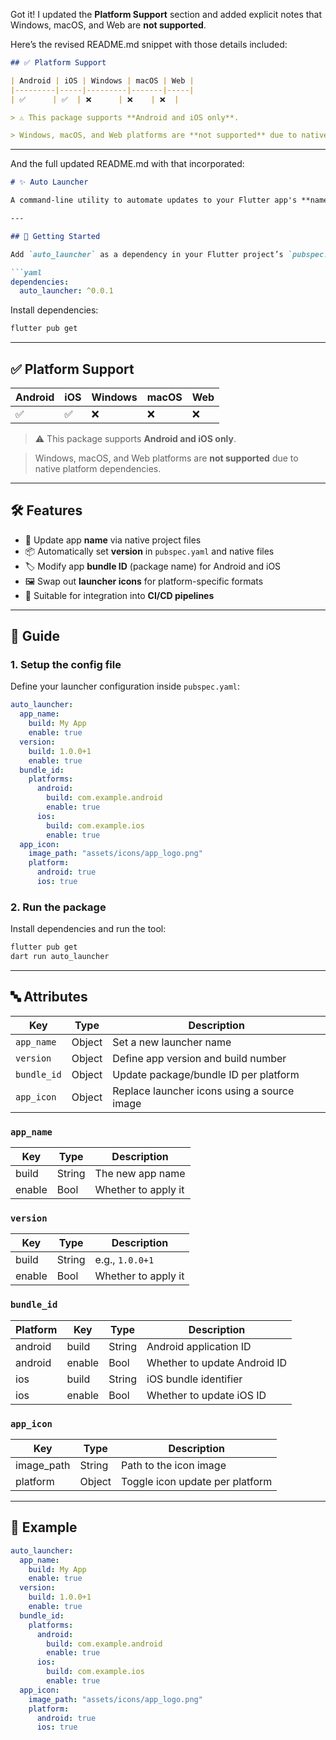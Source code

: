 Got it! I updated the **Platform Support** section and added explicit notes that Windows, macOS, and Web are **not supported**.

Here’s the revised README.md snippet with those details included:

```markdown
## ✅ Platform Support

| Android | iOS | Windows | macOS | Web |
|---------|-----|---------|-------|-----|
| ✅      | ✅  | ❌      | ❌    | ❌  |

> ⚠️ This package supports **Android and iOS only**.

> Windows, macOS, and Web platforms are **not supported** due to native platform dependencies.
```

---

And the full updated README.md with that incorporated:

````markdown
# ✨ Auto Launcher

A command-line utility to automate updates to your Flutter app's **name**, **version**, **bundle identifiers**, and **launcher icon**. Designed for use in manual setups or CI/CD pipelines, this tool removes the repetitive overhead of configuring these values across Android and iOS projects.

---

## 🚀 Getting Started

Add `auto_launcher` as a dependency in your Flutter project’s `pubspec.yaml`:

```yaml
dependencies:
  auto_launcher: ^0.0.1
````

Install dependencies:

```bash
flutter pub get
```

---

## ✅ Platform Support

| Android | iOS | Windows | macOS | Web |
| ------- | --- | ------- | ----- | --- |
| ✅       | ✅   | ❌       | ❌     | ❌   |

> ⚠️ This package supports **Android and iOS only**.

> Windows, macOS, and Web platforms are **not supported** due to native platform dependencies.

---

## 🛠 Features

* 🔧 Update app **name** via native project files
* 📦 Automatically set **version** in `pubspec.yaml` and native files
* 🏷 Modify app **bundle ID** (package name) for Android and iOS
* 🖼 Swap out **launcher icons** for platform-specific formats
* 🤖 Suitable for integration into **CI/CD pipelines**

---

## 📘 Guide

### 1. Setup the config file

Define your launcher configuration inside `pubspec.yaml`:

```yaml
auto_launcher:
  app_name:
    build: My App
    enable: true
  version:
    build: 1.0.0+1
    enable: true
  bundle_id:
    platforms:
      android:
        build: com.example.android
        enable: true
      ios:
        build: com.example.ios
        enable: true
  app_icon:
    image_path: "assets/icons/app_logo.png"
    platform:
      android: true
      ios: true
```

### 2. Run the package

Install dependencies and run the tool:

```bash
flutter pub get
dart run auto_launcher
```

---

## 🔤 Attributes

| Key         | Type   | Description                                 |
| ----------- | ------ | ------------------------------------------- |
| `app_name`  | Object | Set a new launcher name                     |
| `version`   | Object | Define app version and build number         |
| `bundle_id` | Object | Update package/bundle ID per platform       |
| `app_icon`  | Object | Replace launcher icons using a source image |

### `app_name`

| Key    | Type   | Description         |
| ------ | ------ | ------------------- |
| build  | String | The new app name    |
| enable | Bool   | Whether to apply it |

### `version`

| Key    | Type   | Description         |
| ------ | ------ | ------------------- |
| build  | String | e.g., `1.0.0+1`     |
| enable | Bool   | Whether to apply it |

### `bundle_id`

| Platform | Key    | Type   | Description                  |
| -------- | ------ | ------ | ---------------------------- |
| android  | build  | String | Android application ID       |
| android  | enable | Bool   | Whether to update Android ID |
| ios      | build  | String | iOS bundle identifier        |
| ios      | enable | Bool   | Whether to update iOS ID     |

### `app_icon`

| Key         | Type   | Description                     |
| ----------- | ------ | ------------------------------- |
| image\_path | String | Path to the icon image          |
| platform    | Object | Toggle icon update per platform |

---

## 🧾 Example

```yaml
auto_launcher:
  app_name:
    build: My App
    enable: true
  version:
    build: 1.0.0+1
    enable: true
  bundle_id:
    platforms:
      android:
        build: com.example.android
        enable: true
      ios:
        build: com.example.ios
        enable: true
  app_icon:
    image_path: "assets/icons/app_logo.png"
    platform:
      android: true
      ios: true
```
